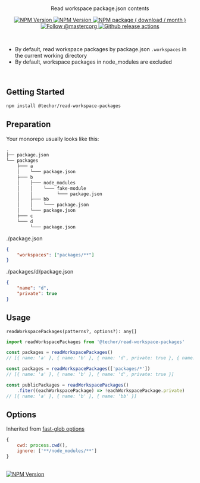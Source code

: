 <br>
<div align="center">

<p align="center">Read workspace package.json contents</p>

<p align="center">
    <a aria-label="overview" href="https://github.com/1aron/utils">
        <picture>
            <source media="(prefers-color-scheme: dark)" srcset="https://img.shields.io/badge/%E2%AC%85%20back-%20?color=212022&style=for-the-badge">
            <source media="(prefers-color-scheme: light)" srcset="https://img.shields.io/badge/%E2%AC%85%20back-%20?color=f6f7f8&style=for-the-badge">
            <img alt="NPM Version" src="https://img.shields.io/badge/%E2%AC%85%20back-%20?color=f6f7f8&style=for-the-badge">
        </picture>
    </a>
    <a aria-label="GitHub release (latest by date including pre-releases)" href="https://github.com/1aron/utils/releases">
        <picture>
            <source media="(prefers-color-scheme: dark)" srcset="https://img.shields.io/github/v/release/1aron/utils?include_prereleases&color=212022&label=&style=for-the-badge&logo=github&logoColor=fff">
            <source media="(prefers-color-scheme: light)" srcset="https://img.shields.io/github/v/release/1aron/utils?include_prereleases&color=f6f7f8&label=&style=for-the-badge&logo=github&logoColor=%23000">
            <img alt="NPM Version" src="https://img.shields.io/github/v/release/1aron/utils?include_prereleases&color=f6f7f8&label=&style=for-the-badge&logo=github">
        </picture>
    </a>
    <a aria-label="NPM Package" href="https://www.npmjs.com/package/to-read-package">
        <picture>
            <source media="(prefers-color-scheme: dark)" srcset="https://img.shields.io/npm/dm/to-read-package?color=212022&label=%20&logo=npm&style=for-the-badge">
            <source media="(prefers-color-scheme: light)" srcset="https://img.shields.io/npm/dm/to-read-package?color=f6f7f8&label=%20&logo=npm&style=for-the-badge">
            <img alt="NPM package ( download / month )" src="https://img.shields.io/npm/dm/to-read-package?color=f6f7f8&label=%20&logo=npm&style=for-the-badge">
        </picture>
    </a>
    <a aria-label="Follow @aron1tw" href="https://twitter.com/aron1tw">
        <picture>
            <source media="(prefers-color-scheme: dark)" srcset="https://img.shields.io/static/v1?label=%20&message=twitter&color=212022&logo=twitter&style=for-the-badge">
            <source media="(prefers-color-scheme: light)" srcset="https://img.shields.io/static/v1?label=%20&message=twitter&color=f6f7f8&logo=twitter&style=for-the-badge">
            <img alt="Follow @mastercorg" src="https://img.shields.io/static/v1?label=%20&message=twitter&color=f6f7f8&logo=twitter&style=for-the-badge">
        </picture>
    </a>
    <a aria-label="Github Actions" href="https://github.com/1aron/utils/actions/workflows/release.yml">
        <picture>
            <source media="(prefers-color-scheme: dark)" srcset="https://img.shields.io/github/actions/workflow/status/1aron/utils/release.yml?branch=main&label=%20&message=twitter&color=212022&logo=githubactions&style=for-the-badge">
            <source media="(prefers-color-scheme: light)" srcset="https://img.shields.io/github/actions/workflow/status/1aron/utils/release.yml?branch=main&label=%20&message=twitter&color=f6f7f8&logo=githubactions&style=for-the-badge&logoColor=%23000">
            <img alt="Github release actions" src="https://img.shields.io/github/actions/workflow/status/1aron/utils/release.yml?branch=main&label=%20&message=twitter&color=f6f7f8&logo=githubactions&style=for-the-badge&logoColor=%23000">
        </picture>
    </a>
</p>

</div>

<br>

- By default, read workspace packages by package.json `.workspaces` in the current working directory
- By default, workspace packages in node_modules are excluded

<br>

## Getting Started

```bash
npm install @techor/read-workspace-packages
```

## Preparation
Your monorepo usually looks like this:

```diff
.
├── package.json
└── packages
    ├─── a
    │    └─── package.json
    ├─── b
    │    ├─── node_modules
    │    │    └─── fake-module
    │    │         └─── package.json
    │    ├─── bb
    │    │    └─── package.json
    │    └─── package.json
    ├─── c
    └─── d
         └─── package.json
```
./package.json
```json
{
    "workspaces": ["packages/**"]
}
```
./packages/d/package.json
```json
{
    "name": "d",
    "private": true
}
```

## Usage
`readWorkspacePackages(patterns?, options?): any[]`
```js
import readWorkspacePackages from '@techor/read-workspace-packages'

const packages = readWorkspacePackages()
// [{ name: 'a' }, { name: 'b' }, { name: 'd', private: true }, { name: 'bb' }]

const packages = readWorkspacePackages(['packages/*'])
// [{ name: 'a' }, { name: 'b' }, { name: 'd', private: true }]

const publicPackages = readWorkspacePackages()
    .fiter((eachWorkspacePackage) => !eachWorkspacePackage.private)
// [{ name: 'a' }, { name: 'b' }, { name: 'bb' }]
```

## Options
Inherited from [fast-glob options](https://github.com/mrmlnc/fast-glob#options-3)
```js
{
    cwd: process.cwd(),
    ignore: ['**/node_modules/**']
}
```

<br>

<a aria-label="overview" href="https://github.com/1aron/utils#utilities">
<picture>
    <source media="(prefers-color-scheme: dark)" srcset="https://img.shields.io/badge/%E2%AC%85%20back%20to%20contents-%20?color=212022&style=for-the-badge">
    <source media="(prefers-color-scheme: light)" srcset="https://img.shields.io/badge/%E2%AC%85%20back%20to%20contents-%20?color=f6f7f8&style=for-the-badge">
    <img alt="NPM Version" src="https://img.shields.io/badge/%E2%AC%85%20back%20to%20contents-%20?color=f6f7f8&style=for-the-badge">
</picture>
</a>
